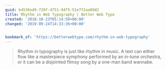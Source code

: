 ```yaml
---
guid: b4536ed9-720f-4751-94f5-51e7f2aa09d2
title: Rhythm in Web Typography | Better Web Type
created: '2018-10-23T05:14:50+00:00'
changed: '2019-09-24T14:33:36+00:00'


bookmark_of: 'https://betterwebtype.com/rhythm-in-web-typography'
---
```



> Rhythm in typography is just like rhythm in music. A text can either flow like a masterpiece symphony performed by an in-tune orchestra, or it can be a disjointed flimsy song by a one-man band wannabe.
